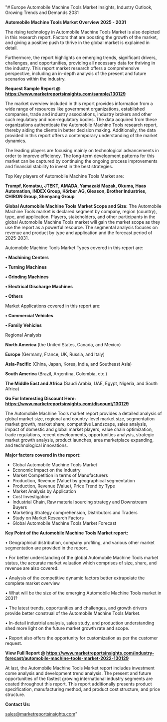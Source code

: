 "# Europe Automobile Machine Tools Market Insights, Industry Outlook, Growing Trends and Demands 2031

<Strong> Automobile Machine Tools Market Overview 2025 - 2031</strong>

The rising technology in Automobile Machine Tools Market is also depicted in this research report. Factors that are boosting the growth of the market, and giving a positive push to thrive in the global market is explained in detail.

Furthermore, the report highlights on emerging trends, significant drivers, challenges, and opportunities, providing all necessary data for thriving in the industry. This report market research offers a comprehensive perspective, including an in-depth analysis of the present and future scenarios within the industry.

<strong>Request Sample Report @ <a href=https://www.marketreportsinsights.com/sample/130129>https://www.marketreportsinsights.com/sample/130129</a></strong>

The market overview included in this report provides information from a wide range of resources like government organizations, established companies, trade and industry associations, industry brokers and other such regulatory and non-regulatory bodies. The data acquired from these organizations authenticate the Automobile Machine Tools research report, thereby aiding the clients in better decision making. Additionally, the data provided in this report offers a contemporary understanding of the market dynamics.

The leading players are focusing mainly on technological advancements in order to improve efficiency. The long-term development patterns for this market can be captured by continuing the ongoing process improvements and financial stability to invest in the best strategies.

Top Key players of Automobile Machine Tools Market are:

<strong>Trumpf, Komatsu, JTEKT, AMADA, Yamazaki Mazak, Okuma, Haas Automation, INDEX Group, Körber AG, Gleason, Brother Industries, CHIRON Group, Shenyang Group</strong>

<strong><b>Global Automobile Machine Tools Market Scope and Size:</b></strong>
The Automobile Machine Tools market is declared segment by company, region (country), type, and application. Players, stakeholders, and other participants in the global Automobile Machine Tools market will gain the market scope as they use the report as a powerful resource. The segmental analysis focuses on revenue and product by type and application and the forecast period of 2025-2031.

Automobile Machine Tools Market Types covered in this report are:

<strong>• Machining Centers

• Turning Machines

• Grinding Machines

• Electrical Discharge Machines

• Others</strong>

Market Applications covered in this report are:

<strong>• Commercial Vehicles

• Family Vehicles</strong> 

Regional Analysis

<strong>North America</strong> (the United States, Canada, and Mexico)

<strong>Europe</strong> (Germany, France, UK, Russia, and Italy)

<strong>Asia-Pacific</strong> (China, Japan, Korea, India, and Southeast Asia)

<strong>South America</strong> (Brazil, Argentina, Colombia, etc.)

<strong>The Middle East and Africa</strong> (Saudi Arabia, UAE, Egypt, Nigeria, and South Africa)

<strong>Go For Interesting Discount Here: <a href=https://www.marketreportsinsights.com/discount/130129>https://www.marketreportsinsights.com/discount/130129</a></strong>

The Automobile Machine Tools market report provides a detailed analysis of global market size, regional and country-level market size, segmentation market growth, market share, competitive Landscape, sales analysis, impact of domestic and global market players, value chain optimization, trade regulations, recent developments, opportunities analysis, strategic market growth analysis, product launches, area marketplace expanding, and technological innovations.

<strong><b>Major factors covered in the report:</b></strong>
<ul>
  <li>Global Automobile Machine Tools Market </li>
  <li>Economic Impact on the Industry</li>
  <li>Market Competition in terms of Manufacturers</li>
  <li>Production, Revenue (Value) by geographical segmentation</li>
  <li>Production, Revenue (Value), Price Trend by Type</li>
  <li>Market Analysis by Application</li>
  <li>Cost Investigation</li>
  <li>Industrial Chain, Raw material sourcing strategy and Downstream Buyers</li>
  <li>Marketing Strategy comprehension, Distributors and Traders</li>
  <li>Study on Market Research Factors</li>
  <li>Global Automobile Machine Tools Market Forecast</li>
</ul>

<strong><b>Key Point of the Automobile Machine Tools Market report:</b></strong>

• Geographical distribution, company profiling, and various other market segmentation are provided in the report.

• For better understanding of the global Automobile Machine Tools market status, the accurate market valuation which comprises of size, share, and revenue are also covered.

• Analysis of the competitive dynamic factors better extrapolate the complete market overview

• What will be the size of the emerging Automobile Machine Tools market in 2031?

• The latest trends, opportunities and challenges, and growth drivers provide better construal of the Automobile Machine Tools Market.

• In-detail industrial analysis, sales study, and production understanding shed more light on the future market growth rate and scope.

• Report also offers the opportunity for customization as per the customer request.

<strong><b>View Full Report @ <a href=https://www.marketreportsinsights.com/industry-forecast/automobile-machine-tools-market-2022-130129>https://www.marketreportsinsights.com/industry-forecast/automobile-machine-tools-market-2022-130129</a></b></strong>


At last, the Automobile Machine Tools Market report includes investment come analysis and development trend analysis. The present and future opportunities of the fastest growing international industry segments are coated throughout this report. This report additionally presents product specification, manufacturing method, and product cost structure, and price structure.

<strong>Contact Us:</strong>

sales@marketreportsinsights.com"
